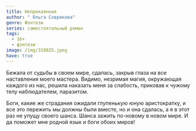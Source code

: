 ```yaml
---
title: Неприкаянная
author: " Ольга Соврикова"
genre: Фэнтези
series: самостоятельный роман
tags:
  - 16+
  - фэнтези
image: /img/319825.jpeg
have: true
---
```

Бежала от судьбы в своем мире, сдалась, закрыв глаза на все наставления моего мастера. Видимо, незримая магия, окружающая каждого из нас, решила наказать меня за слабость, приковав к чужому телу наблюдателем, паразитом.



Боги, какие же страдания ожидали глупенькую юную аристократку, и все это пережить мы должны были вместе, но и она сдалась, а я в этот раз не упущу своего шанса. Шанса зажить по-новому в новом мире. И да поможет мне родной язык и боги обоих миров!